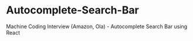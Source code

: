 # Autocomplete-Search-Bar
Machine Coding Interview (Amazon, Ola) - Autocomplete Search Bar using React
